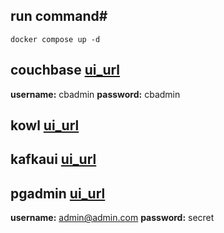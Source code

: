 
## run command#
  ```
  docker compose up -d
  ```

## couchbase [ui_url]( http://localhost:8091/)
**username:** 	cbadmin
**password:** 	cbadmin



## kowl [ui_url]( http://localhost:9091)
## kafkaui [ui_url]( http://localhost:9090/)


## pgadmin [ui_url]( http://localhost:5050/)

**username:** 	admin@admin.com
**password:** 	secret